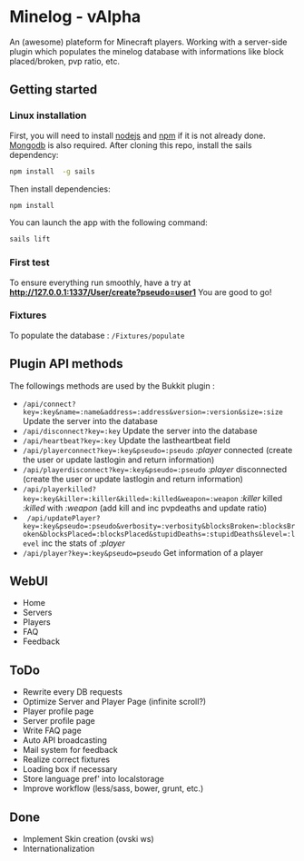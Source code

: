 # Minelog - vAlpha

An (awesome) plateform for Minecraft players. Working with a server-side plugin which populates the minelog database with informations like block placed/broken, pvp ratio, etc.

## Getting started ##

### Linux installation ###

First, you will need to install [nodejs](http://nodejs.org/) and [npm](https://www.npmjs.org/‎) if it is not already done. [Mongodb](https://www.mongodb.org/) is also required.
After cloning this repo, install the sails dependency:
```sh
npm install  -g sails
```
Then install dependencies:
```sh
npm install
```
You can launch the app with the following command:
```sh
sails lift
```

### First test ###

To ensure everything run smoothly, have a try at **http://127.0.0.1:1337/User/create?pseudo=user1**
You are good to go!

### Fixtures ###

To populate the database : ``` /Fixtures/populate ```


## Plugin API methods

The followings methods are used by the Bukkit plugin :

* ``` /api/connect?key=:key&name=:name&address=:address&version=:version&size=:size ``` Update the server into the database
* ``` /api/disconnect?key=:key ``` Update the server into the database
* ``` /api/heartbeat?key=:key ``` Update the lastheartbeat field
* ``` /api/playerconnect?key=:key&pseudo=:pseudo ``` *:player* connected (create the user or update lastlogin and return information)
* ``` /api/playerdisconnect?key=:key&pseudo=:pseudo ``` *:player* disconnected (create the user or update lastlogin and return information)
* ``` /api/playerkilled?key=:key&killer=:killer&killed=:killed&weapon=:weapon ``` *:killer* killed *:killed* with *:weapon* (add kill and inc pvpdeaths and update ratio)
* ``` /api/updatePlayer?key=:key&pseudo=:pseudo&verbosity=:verbosity&blocksBroken=:blocksBroken&blocksPlaced=:blocksPlaced&stupidDeaths=:stupidDeaths&level=:level``` inc the stats of *:player*
* ``` /api/player?key=:key&pseudo=pseudo ``` Get information of a player

## WebUI

* Home
* Servers
* Players
* FAQ
* Feedback


## ToDo

- Rewrite every DB requests
- Optimize Server and Player Page (infinite scroll?)
- Player profile page
- Server profile page
- Write FAQ page
- Auto API broadcasting
- Mail system for feedback
- Realize correct fixtures
- Loading box if necessary
- Store language pref' into localstorage
- Improve workflow (less/sass, bower, grunt, etc.)

## Done

- Implement Skin creation (ovski ws)
- Internationalization
